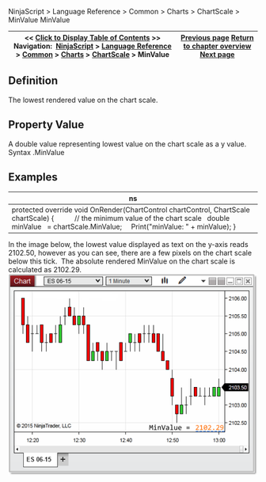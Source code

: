 ﻿
NinjaScript > Language Reference > Common > Charts > ChartScale > MinValue
MinValue

| << [Click to Display Table of Contents](chartscale_minvalue.md) >> **Navigation:**     [NinjaScript](ninjascript-1.md) > [Language Reference](language_reference_wip-1.md) > [Common](common-1.md) > [Charts](chart-1.md) > [ChartScale](chartscale-1.md) > MinValue | [Previous page](chartscale_maxvalue-1.md) [Return to chapter overview](chartscale-1.md) [Next page](panelindex-1.md) |
| --- | --- |

## Definition
The lowest rendered value on the chart scale.
## 
## Property Value
A double value representing lowest value on the chart scale as a y value.
 
Syntax
<chartScale>.MinValue
## 
## Examples
| ns |
| --- |
| protected override void OnRender(ChartControl chartControl, ChartScale chartScale) {             // the minimum value of the chart scale    double minValue   = chartScale.MinValue;      Print("minValue: " + minValue); } |

In the image below, the lowest value displayed as text on the y-axis reads 2102.50, however as you can see, there are a few pixels on the chart scale below this tick.  The absolute rendered MinValue on the chart scale is calculated as 2102.29.  
 
![MinValue](minvalue.png)
